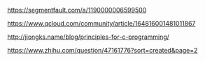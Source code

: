 https://segmentfault.com/a/1190000006599500



https://www.qcloud.com/community/article/164816001481011867



http://jiongks.name/blog/principles-for-c-programming/



https://www.zhihu.com/question/47161776?sort=created&page=2
